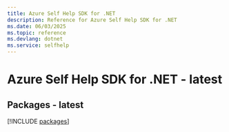 ```yaml
---
title: Azure Self Help SDK for .NET
description: Reference for Azure Self Help SDK for .NET
ms.date: 06/03/2025
ms.topic: reference
ms.devlang: dotnet
ms.service: selfhelp
---
```

# Azure Self Help SDK for .NET - latest
## Packages - latest
[!INCLUDE [packages](self-help-index.md)]